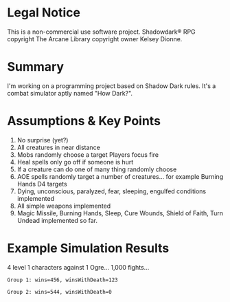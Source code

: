 # Legal Notice

This is a non-commercial use software project. Shadowdark® RPG copyright The Arcane Library copyright owner Kelsey Dionne.

# Summary

I'm working on a programming project based on Shadow Dark rules. It's a combat simulator aptly named "How Dark?".

# Assumptions & Key Points

1. No surprise (yet?)
2. All creatures in near distance 
3. Mobs randomly choose a target Players focus fire 
4. Heal spells only go off if someone is hurt 
5. If a creature can do one of many thing randomly choose 
6. AOE spells randomly target a number of creatures... for example Burning Hands D4 targets 
7. Dying, unconscious, paralyzed, fear, sleeping, engulfed conditions implemented 
8. All simple weapons implemented 
9. Magic Missile, Burning Hands, Sleep, Cure Wounds, Shield of Faith, Turn Undead implemented so far.

# Example Simulation Results
4 level 1 characters against 1 Ogre... 1,000 fights...

`Group 1: wins=456, winsWithDeath=123`

`Group 2: wins=544, winsWithDeath=0`